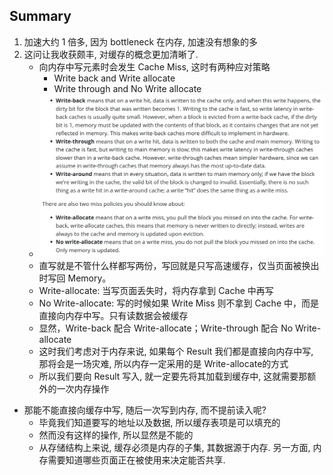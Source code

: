 Summary
---
1. 加速大约 1 倍多, 因为 bottleneck 在内存, 加速没有想象的多
2. 这问让我收获颇丰, 对缓存的概念更加清晰了. 
    - 向内存中写元素时会发生 Cache Miss, 这时有两种应对策略
      - Write back and Write allocate
      - Write through and No Write allocate
    - ![](Ref/1.png)
    - 直写就是不管什么样都写两份，写回就是只写高速缓存，仅当页面被换出时写回 Memory。
    - Write-allocate: 当写页面丢失时，将内存拿到 Cache 中再写
    - No Write-allocate: 写的时候如果 Write Miss 则不拿到 Cache 中，而是直接向内存中写。只有读数据会被缓存
    - 显然，Write-back 配合 Write-allocate；Write-through 配合 No Write-allocate
    - 这时我们考虑对于内存来说, 如果每个 Result 我们都是直接向内存中写, 那将会是一场灾难, 所以内存一定采用的是 Write-allocate的方式
    - 所以我们要向 Result 写入, 就一定要先将其加载到缓存中, 这就需要那额外的一次内存操作
- 那能不能直接向缓存中写, 随后一次写到内存, 而不提前读入呢?
  - 毕竟我们知道要写的地址以及数据, 所以缓存表项是可以填充的
  - 然而没有这样的操作, 所以显然是不能的
  - 从存储结构上来说, 缓存必须是内存的子集, 其数据源于内存. 另一方面, 内存需要知道哪些页面正在被使用来决定能否共享.
